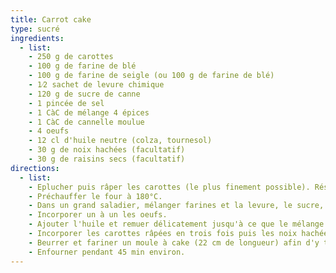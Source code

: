 ```yaml
---
title: Carrot cake
type: sucré
ingredients:
  - list:
    - 250 g de carottes
    - 100 g de farine de blé
    - 100 g de farine de seigle (ou 100 g de farine de blé)
    - 1⁄2 sachet de levure chimique
    - 120 g de sucre de canne
    - 1 pincée de sel
    - 1 CàC de mélange 4 épices
    - 1 CàC de cannelle moulue
    - 4 oeufs
    - 12 cl d'huile neutre (colza, tournesol)
    - 30 g de noix hachées (facultatif)
    - 30 g de raisins secs (facultatif)
directions:
  - list:
    - Eplucher puis râper les carottes (le plus finement possible). Réserver.
    - Préchauffer le four à 180°C.
    - Dans un grand saladier, mélanger farines et la levure, le sucre, la pincée de sel et les épices.
    - Incorporer un à un les oeufs.
    - Ajouter l'huile et remuer délicatement jusqu'à ce que le mélange devienne homogène.
    - Incorporer les carottes râpées en trois fois puis les noix hachées et les raisins secs.
    - Beurrer et fariner un moule à cake (22 cm de longueur) afin d'y transvaser la pâte à l'aide d'une maryse.
    - Enfourner pendant 45 min environ.
---
```

